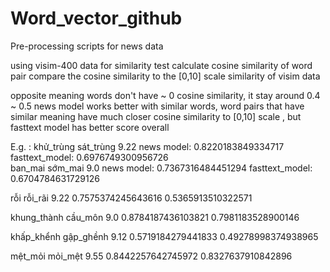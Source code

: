 # Word_vector_github
Pre-processing scripts for news data


using visim-400 data for similarity test
calculate cosine similarity of word pair
compare the cosine similarity to the [0,10] scale similarity of visim data

opposite meaning words don't have ~ 0 cosine similarity, it stay around 0.4 ~ 0.5
news model works better with similar words, word pairs that have similar meaning have much closer cosine similarity to [0,10] scale , but fasttext model has better score overall 



E.g. :
khử_trùng	sát_trùng	9.22
news model: 0.8220183849334717
fasttext_model: 0.6976749300956726
</br>
ban_mai	sớm_mai	9.0
news model: 0.7367316484451294
fasttext_model: 0.6704784631729126

rỗi	rỗi_rãi	9.22
0.7575374245643616
0.5365913510322571

khung_thành	cầu_môn	9.0
0.8784187436103821
0.7981183528900146

khấp_khểnh	gập_ghềnh	9.12
0.5719184279441833
0.49278998374938965

mệt_mỏi	mỏi_mệt	9.55
0.8442257642745972
0.8327637910842896
